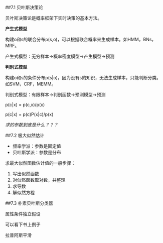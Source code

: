 ##7.1 贝叶斯决策论

贝叶斯决策论是概率框架下实时决策的基本方法。  

**产生式模型**

构建o和s的联合分布p(s,o)，可以根据联合概率来生成样本。如HMM，BNs，MRF。

产生式模型：无穷样本->概率密度模型->产生模型->预测

**判别式模型**

构建o和s的条件分布p(s|o)，因为没有s的知识，无法生成样本，只能判断分类。如SVM，CRF，MEMM。

判别式模型：有限样本->判别函数->预测模型->预测  

p(c|x) = p(c,x)/p(x)

p(c|x) = p(c)P(x|c)/p(x)

*求的参数到底是什么？？？*

##7.2 极大似然估计

* 频率学派：参数是固定值
* 贝叶斯学派：参数是分布     

求最大似然函数估计值的一般步骤： 

1. 写出似然函数
2. 对似然函数取对数，并整理
3. 求导数
4. 解似然方程      


##7.3 朴素贝叶斯分类器

属性条件独立假设

可以看下书上例子

拉普阿斯平滑                                                                                                                                                                                                                                                                                                                                                                                                                                                                                                                                                                                                                                                                                                                                                                                                                                                                                                                                                                                                                                                                                                                                                                                                                                                                                                                                                                                                                                               